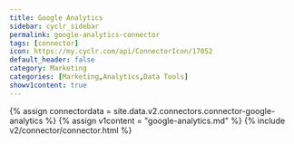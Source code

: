 ```yaml
---
title: Google Analytics
sidebar: cyclr_sidebar
permalink: google-analytics-connector
tags: [connector]
icon: https://my.cyclr.com/api/ConnectorIcon/17052
default_header: false
category: Marketing
categories: [Marketing,Analytics,Data Tools]
showv1content: true
---
```

{% assign connectordata = site.data.v2.connectors.connector-google-analytics %}
{% assign v1content = "google-analytics.md" %}
{% include v2/connector/connector.html %}	